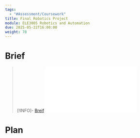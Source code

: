 ```yaml
---
tags:
  - "#Assessment/Coursework"
title: Final Robotics Project
module: ELE3005 Robotics and Automation
due: 2025-05-22T16:00:00
weight: 70
---
```


# Brief

> [!INFO]- [Breif](Breif.md)
> ![Breif](Breif.md)

# Plan

